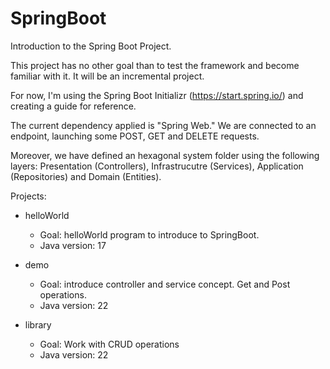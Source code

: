 # SpringBoot
Introduction to the Spring Boot Project.

This project has no other goal than to test the framework and become familiar with it. It will be an incremental project.

For now, I'm using the Spring Boot Initializr (https://start.spring.io/) and creating a guide for reference.

The current dependency applied is "Spring Web." We are connected to an endpoint, launching some POST, GET and DELETE requests.

Moreover, we have defined an hexagonal system folder using the following layers: Presentation (Controllers), Infrastrucutre (Services), Application (Repositories) and Domain (Entities).

Projects:

- helloWorld 
    - Goal: helloWorld program to introduce to SpringBoot.
    - Java version: 17

- demo
    - Goal: introduce controller and service concept. Get and Post operations.
    - Java version: 22

- library 
    - Goal: Work with CRUD operations
    - Java version: 22
